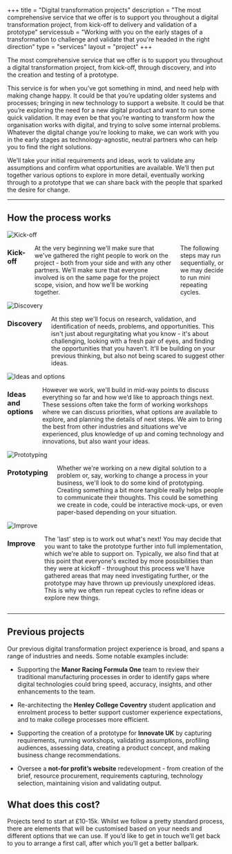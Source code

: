 +++
title       = "Digital transformation projects"
description = "The most comprehensive service that we offer is to support you throughout a digital transformation project, from kick-off to delivery and validation of a prototype"
servicessub = "Working with you on the early stages of a transformation to challenge and validate that you're headed in the right direction"
type = "services"
layout = "project"
+++

<p class="lede">The most comprehensive service that we offer is to support you throughout a digital transformation project, from kick-off, through discovery, and into the creation and testing of a prototype.</p>

This service is for when you’ve got something in mind, and need help with making change happy. It could be that you’re updating older systems and processes; bringing in new technology to support a website. It could be that you’re exploring the need for a new digital product and want to run some quick validation. It may even be that you’re wanting to transform how the organisation works with digital, and trying to solve some internal problems. Whatever the digital change you’re looking to make, we can work with you in the early stages as technology-agnostic, neutral partners who can help you to find the right solutions.

We’ll take your initial requirements and ideas, work to validate any assumptions and confirm what opportunities are available. We’ll then put together various options to explore in more detail, eventually working through to a prototype that we can share back with the people that sparked the desire for change.

<hr class="hr-content" />


## How the process works

<div class="row card-imagetext align-middle">
  <div class="columns small-2 medium-3 large-4">
    <img src="/img/icons/svg/kickoff.svg" alt="Kick-off" />
  </div>
  <div class="columns small-10 medium-9 large-8">
  <h3>Kick-off</h3>
  <p>At the very beginning we'll make sure that we've gathered the right people to work on the project - both from your side and with any other partners. We'll make sure that everyone involved is on the same page for the project scope, vision, and how we'll be working together.</p>
  <p>The following steps may run sequentially, or we may decide to run mini repeating cycles.</p>
  </div>
</div>

<div class="row card-imagetext align-middle">
    <div class="columns small-2 medium-3 large-4">
        <img src="/img/icons/svg/discovery2.svg" alt="Discovery" />
    </div>
    <div class="columns small-10 medium-9 large-8">
        <h3>Discovery</h3>
        <p>At this step we'll focus on research, validation, and identification of needs, problems, and opportunities. This isn't just about regurgitating what you know - it's about challenging, looking with a fresh pair of eyes, and finding the opportunities that you haven’t. It'll be building on your previous thinking, but also not being scared to suggest other ideas.</p>
    </div>
</div>

<div class="row card-imagetext align-middle">
    <div class="columns small-2 medium-3 large-4">
        <img src="/img/icons/svg/idea.svg" alt="Ideas and options" />
    </div>
    <div class="columns small-10 medium-9 large-8">
        <h3>Ideas and options</h3>
        <p>However we work, we'll build in mid-way points to discuss everything so far and how we’d like to approach things next. These sessions often take the form of working workshops where we can discuss priorities, what options are available to explore, and planning the details of next steps. We aim to bring the best from other industries and situations we've experienced, plus knowledge of up and coming technology and innovations, but also want your ideas.</p>
    </div>
</div>

<div class="row card-imagetext align-middle">
    <div class="columns small-2 medium-3 large-4">
        <img src="/img/icons/svg/prototype.svg" alt="Prototyping" />
    </div>
    <div class="columns small-10 medium-9 large-8">
        <h3>Prototyping</h3>
        <p>Whether we're working on a new digital solution to a problem or, say, working to change a process in your business, we'll look to do some kind of prototyping. Creating something a bit more tangible really helps people to communicate their thoughts. This could be something we create in code, could be interactive mock-ups, or even paper-based depending on your situation.</p>
    </div>
</div>

<div class="row card-imagetext align-middle">
    <div class="columns small-2 medium-3 large-4">
        <img src="/img/icons/svg/improve.svg" alt="Improve" />
    </div>
    <div class="columns small-10 medium-9 large-8">
        <h3>Improve</h3>
        <p>The 'last' step is to work out what's next! You may decide that you want to take the prototype further into full implementation, which we're able to support on. Typically, we also find that at this point that everyone's excited by more possibilities than they were at kickoff - throughout this process we'll have gathered areas that may need investigating further, or the prototype may have thrown up previously unexplored ideas. This is why we often run repeat cycles to refine ideas or explore new things.</p>
    </div>
</div>

<hr class="hr-content" />

## Previous projects

Our previous digital transformation project experience is broad, and spans a range of industries and needs. Some notable examples include:

<ul><li>Supporting the <b>Manor Racing Formula One</b> team to review their traditional manufacturing processes in order to identify gaps where digital technologies could bring speed, accuracy, insights, and other enhancements to the team.</li></ul>

<ul><li>Re-architecting the <b>Henley College Coventry</b> student application and enrolment process to better support customer experience expectations, and to make college processes more efficient.</li></ul>

<ul><li>Supporting the creation of a prototype for <b>Innovate UK</b> by capturing requirements, running workshops, validating assumptions, profiling audiences, assessing data, creating a product concept, and making business change recommendations.</li></ul>

<ul><li>Oversee a <b>not-for profit’s website</b> redevelopment - from creation of the brief, resource procurement, requirements capturing, technology selection, maintaining vision and validating output.</li></ul>

## What does this cost?

Projects tend to start at £10-15k. Whilst we follow a pretty standard process, there are elements that will be customised based on your needs and different options that we can use. If you’d like to get in touch we’ll get back to you to arrange a first call, after which you’ll get a better ballpark.
